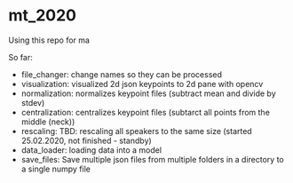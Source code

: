 # mt_2020

Using this repo for ma

So far:

- file_changer: change names so they can be processed
- visualization: visualized 2d json keypoints to 2d pane with opencv
- normalization: normalizes keypoint files (subtract mean and divide by stdev) 
- centralization: centralizes keypoint files (subtarct all points from the middle (neck))
- rescaling: TBD: rescaling all speakers to the same size (started 25.02.2020, not finished - standby)
- data_loader: loading data into a model
- save_files: Save multiple json files from multiple folders in a directory to a single numpy file
